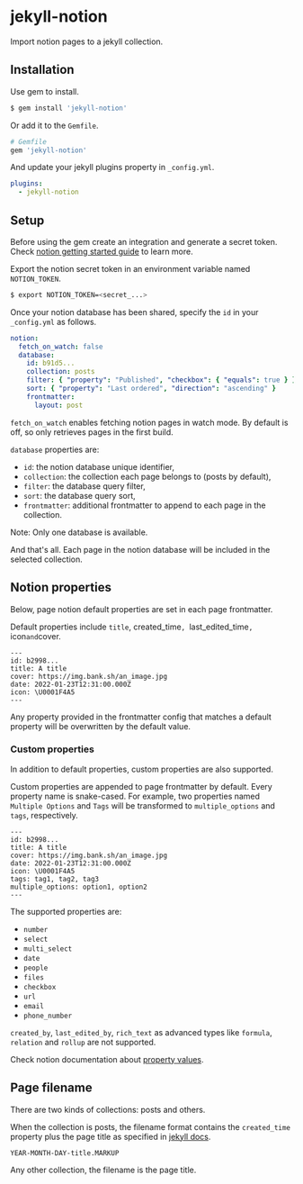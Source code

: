 # jekyll-notion

Import notion pages to a jekyll collection.

## Installation

Use gem to install.
```bash
$ gem install 'jekyll-notion'
```

Or add it to the `Gemfile`.
```ruby
# Gemfile
gem 'jekyll-notion'
```

And update your jekyll plugins property in `_config.yml`.

```yml
plugins:
  - jekyll-notion
```

## Setup

Before using the gem create an integration and generate a secret token. Check [notion getting started guide](https://developers.notion.com/docs/getting-started) to learn more.

Export the notion secret token in an environment variable named `NOTION_TOKEN`.

```bash
$ export NOTION_TOKEN=<secret_...>
```

Once your notion database has been shared, specify the `id` in your `_config.yml` as follows.

```yml
notion:
  fetch_on_watch: false
  database:
    id: b91d5...
    collection: posts
    filter: { "property": "Published", "checkbox": { "equals": true } }
    sort: { "property": "Last ordered", "direction": "ascending" }
    frontmatter:
      layout: post
```

`fetch_on_watch` enables fetching notion pages in watch mode. By default is off, so only retrieves pages in the first build.

`database` properties are:
* `id`: the notion database unique identifier,
* `collection`: the collection each page belongs to (posts by default),
* `filter`: the database query filter,
* `sort`: the database query sort,
* `frontmatter`: additional frontmatter to append to each page in the collection.

Note: Only one database is available.

And that's all. Each page in the notion database will be included in the selected collection.

## Notion properties

Below, page notion default properties are set in each page frontmatter.

Default properties include  `title`, created_time`, `last_edited_time`, `icon` and `cover.

```
---
id: b2998...
title: A title
cover: https://img.bank.sh/an_image.jpg
date: 2022-01-23T12:31:00.000Z
icon: \U0001F4A5
---
```

Any property provided in the frontmatter config that matches a default property will be overwritten by the default value.

### Custom properties

In addition to default properties, custom properties are also supported.

Custom properties are appended to page frontmatter by default. Every property name is snake-cased.
For example, two properties named `Multiple Options` and `Tags` will be transformed to `multiple_options` and `tags`, respectively.

```
---
id: b2998...
title: A title
cover: https://img.bank.sh/an_image.jpg
date: 2022-01-23T12:31:00.000Z
icon: \U0001F4A5
tags: tag1, tag2, tag3
multiple_options: option1, option2
---
```

The supported properties are:

* `number`
* `select`
* `multi_select`
* `date`
* `people`
* `files`
* `checkbox`
* `url`
* `email`
* `phone_number`

`created_by`, `last_edited_by`, `rich_text` as advanced types like `formula`, `relation` and `rollup` are not supported.

Check notion documentation about [property values](https://developers.notion.com/reference/property-value-object#all-property-values).

## Page filename

There are two kinds of collections: posts and others.

When the collection is posts, the filename format contains the `created_time` property plus the page title as specified in [jekyll docs](https://jekyllrb.com/docs/posts/#creating-posts).

```
YEAR-MONTH-DAY-title.MARKUP
```

Any other collection, the filename is the page title.
